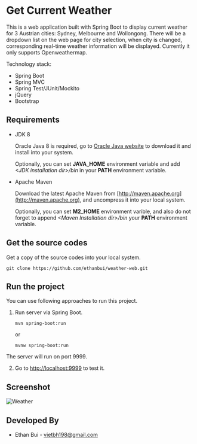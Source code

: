 Get Current Weather
===
This is a web application built with Spring Boot to display current weather for 3 Austrian cities: Sydney, Melbourne and Wollongong.
There will be a dropdown list on the web page for city selection, when city is changed, corresponding real-time weather information will be displayed.
Currently it only supports Openweathermap.

Technology stack:

* Spring Boot
* Spring MVC
* Spring Test/JUnit/Mockito
* jQuery
* Bootstrap

## Requirements

* JDK 8

  Oracle Java 8 is required, go to [Oracle Java website](http://java.oracle.com) to download it and install into your system. 
 
  Optionally, you can set **JAVA\_HOME** environment variable and add *&lt;JDK installation dir>/bin* in your **PATH** environment variable.

* Apache Maven

  Download the latest Apache Maven from [http://maven.apache.org](http://maven.apache.org), and uncompress it into your local system. 

  Optionally, you can set **M2\_HOME** environment varible, and also do not forget to append *&lt;Maven Installation dir>/bin* your **PATH** environment variable.
  
## Get the source codes

Get a copy of the source codes into your local system.

```
git clone https://github.com/ethanbui/weather-web.git
```

## Run the project

You can use following approaches to run this project.

1. Run server via Spring Boot.

   ```
   mvn spring-boot:run
   ```
   or
   ```
   mvnw spring-boot:run
   ```
  The server will run on port 9999.

2. Go to [http://localhost:9999](http://localhost:9999) to test it.

Screenshot
-----
![Weather](https://raw.github.com/ethanbui/weather-web/master/Screenshot.png) 

Developed By
------------
* Ethan Bui - <vietbh198@gmail.com>
